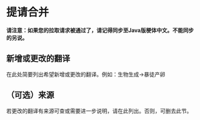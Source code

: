 # 提请合并

**请注意：如果您的拉取请求被通过了，请记得同步至Java版梗体中文。不能同步的另说。**

## 新增或更改的翻译

在此处简要列出希望新增或更改的翻译。例如：生物生成->暴徒产卵

## （可选）来源

若更改的翻译有来源可查或需要进一步说明，请在此列出。否则，可删去此节。
